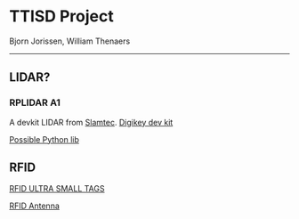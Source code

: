 # TTISD Project

Bjorn Jorissen, William Thenaers

------


LIDAR?
------

### RPLIDAR A1
A devkit LIDAR from [Slamtec](https://www.slamtec.com/en/Lidar/A1).
[Digikey dev kit](https://www.digikey.be/product-detail/nl/DFR0315/1738-1402-ND/7597150/?itemSeq=290922675)

[Possible Python lib](https://github.com/SkoltechRobotics/rplidar)

RFID
-----
[RFID ULTRA SMALL TAGS](https://www.digikey.be/products/nl?keywords=490-16515-1-ND%20)

[RFID Antenna](https://www.digikey.be/products/nl?keywords=535-12930-ND%20)

